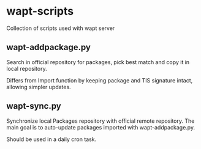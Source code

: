 # wapt-scripts
Collection of scripts used with wapt server

## wapt-addpackage.py

Search in official repository for packages, pick best match and copy it in local repository.

Differs from Import function by keeping package and TIS signature intact, allowing simpler updates.

## wapt-sync.py

Synchronize local Packages repository with official remote repository.
The main goal is to auto-update packages imported with wapt-addpackage.py.

Should be used in a daily cron task.
